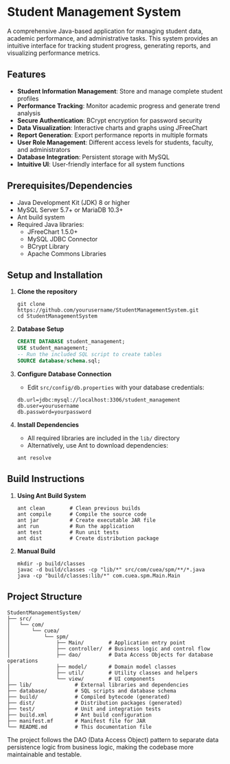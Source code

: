 # Student Management System

A comprehensive Java-based application for managing student data, academic performance, and administrative tasks. This system provides an intuitive interface for tracking student progress, generating reports, and visualizing performance metrics.

## Features

- **Student Information Management**: Store and manage complete student profiles
- **Performance Tracking**: Monitor academic progress and generate trend analysis
- **Secure Authentication**: BCrypt encryption for password security
- **Data Visualization**: Interactive charts and graphs using JFreeChart
- **Report Generation**: Export performance reports in multiple formats
- **User Role Management**: Different access levels for students, faculty, and administrators
- **Database Integration**: Persistent storage with MySQL
- **Intuitive UI**: User-friendly interface for all system functions

## Prerequisites/Dependencies

- Java Development Kit (JDK) 8 or higher
- MySQL Server 5.7+ or MariaDB 10.3+
- Ant build system
- Required Java libraries:
  - JFreeChart 1.5.0+
  - MySQL JDBC Connector
  - BCrypt Library
  - Apache Commons Libraries

## Setup and Installation

1. **Clone the repository**
   ```
   git clone https://github.com/yourusername/StudentManagementSystem.git
   cd StudentManagementSystem
   ```

2. **Database Setup**
   ```sql
   CREATE DATABASE student_management;
   USE student_management;
   -- Run the included SQL script to create tables
   SOURCE database/schema.sql;
   ```

3. **Configure Database Connection**
   - Edit `src/config/db.properties` with your database credentials:
   ```
   db.url=jdbc:mysql://localhost:3306/student_management
   db.user=yourusername
   db.password=yourpassword
   ```

4. **Install Dependencies**
   - All required libraries are included in the `lib/` directory
   - Alternatively, use Ant to download dependencies:
   ```
   ant resolve
   ```

## Build Instructions

1. **Using Ant Build System**
   ```
   ant clean        # Clean previous builds
   ant compile      # Compile the source code
   ant jar          # Create executable JAR file
   ant run          # Run the application
   ant test         # Run unit tests
   ant dist         # Create distribution package
   ```

2. **Manual Build**
   ```
   mkdir -p build/classes
   javac -d build/classes -cp "lib/*" src/com/cuea/spm/**/*.java
   java -cp "build/classes:lib/*" com.cuea.spm.Main.Main
   ```

## Project Structure

```
StudentManagementSystem/
├── src/
│   └── com/
│       └── cuea/
│           └── spm/
│               ├── Main/        # Application entry point
│               ├── controller/  # Business logic and control flow
│               ├── dao/         # Data Access Objects for database operations
│               ├── model/       # Domain model classes
│               ├── util/        # Utility classes and helpers
│               └── view/        # UI components
├── lib/              # External libraries and dependencies
├── database/         # SQL scripts and database schema
├── build/            # Compiled bytecode (generated)
├── dist/             # Distribution packages (generated)
├── test/             # Unit and integration tests
├── build.xml         # Ant build configuration
├── manifest.mf       # Manifest file for JAR
└── README.md         # This documentation file
```

The project follows the DAO (Data Access Object) pattern to separate data persistence logic from business logic, making the codebase more maintainable and testable.

